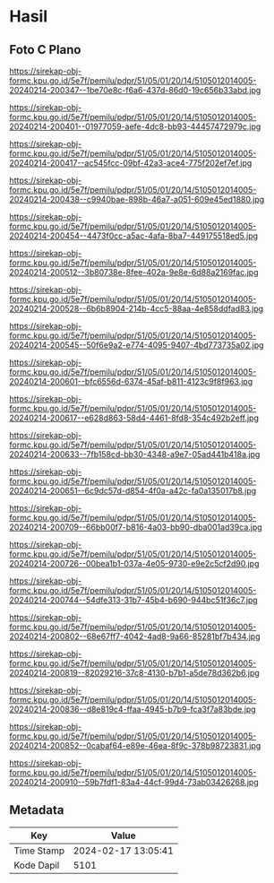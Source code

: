 # Hasil

## Foto C Plano

https://sirekap-obj-formc.kpu.go.id/5e7f/pemilu/pdpr/51/05/01/20/14/5105012014005-20240214-200347--1be70e8c-f6a6-437d-86d0-19c656b33abd.jpg

https://sirekap-obj-formc.kpu.go.id/5e7f/pemilu/pdpr/51/05/01/20/14/5105012014005-20240214-200401--01977059-aefe-4dc8-bb93-44457472979c.jpg

https://sirekap-obj-formc.kpu.go.id/5e7f/pemilu/pdpr/51/05/01/20/14/5105012014005-20240214-200417--ac545fcc-09bf-42a3-ace4-775f202ef7ef.jpg

https://sirekap-obj-formc.kpu.go.id/5e7f/pemilu/pdpr/51/05/01/20/14/5105012014005-20240214-200438--c9940bae-898b-46a7-a051-609e45ed1880.jpg

https://sirekap-obj-formc.kpu.go.id/5e7f/pemilu/pdpr/51/05/01/20/14/5105012014005-20240214-200454--4473f0cc-a5ac-4afa-8ba7-449175518ed5.jpg

https://sirekap-obj-formc.kpu.go.id/5e7f/pemilu/pdpr/51/05/01/20/14/5105012014005-20240214-200512--3b80738e-8fee-402a-9e8e-6d88a2169fac.jpg

https://sirekap-obj-formc.kpu.go.id/5e7f/pemilu/pdpr/51/05/01/20/14/5105012014005-20240214-200528--6b6b8904-214b-4cc5-88aa-4e858ddfad83.jpg

https://sirekap-obj-formc.kpu.go.id/5e7f/pemilu/pdpr/51/05/01/20/14/5105012014005-20240214-200545--50f6e9a2-e774-4095-9407-4bd773735a02.jpg

https://sirekap-obj-formc.kpu.go.id/5e7f/pemilu/pdpr/51/05/01/20/14/5105012014005-20240214-200601--bfc6556d-6374-45af-b811-4123c9f8f963.jpg

https://sirekap-obj-formc.kpu.go.id/5e7f/pemilu/pdpr/51/05/01/20/14/5105012014005-20240214-200617--e628d863-58d4-4461-8fd8-354c492b2eff.jpg

https://sirekap-obj-formc.kpu.go.id/5e7f/pemilu/pdpr/51/05/01/20/14/5105012014005-20240214-200633--7fb158cd-bb30-4348-a9e7-05ad441b418a.jpg

https://sirekap-obj-formc.kpu.go.id/5e7f/pemilu/pdpr/51/05/01/20/14/5105012014005-20240214-200651--6c9dc57d-d854-4f0a-a42c-fa0a135017b8.jpg

https://sirekap-obj-formc.kpu.go.id/5e7f/pemilu/pdpr/51/05/01/20/14/5105012014005-20240214-200709--66bb00f7-b816-4a03-bb90-dba001ad39ca.jpg

https://sirekap-obj-formc.kpu.go.id/5e7f/pemilu/pdpr/51/05/01/20/14/5105012014005-20240214-200726--00bea1b1-037a-4e05-9730-e9e2c5cf2d90.jpg

https://sirekap-obj-formc.kpu.go.id/5e7f/pemilu/pdpr/51/05/01/20/14/5105012014005-20240214-200744--54dfe313-31b7-45b4-b690-944bc51f36c7.jpg

https://sirekap-obj-formc.kpu.go.id/5e7f/pemilu/pdpr/51/05/01/20/14/5105012014005-20240214-200802--68e67ff7-4042-4ad8-9a66-85281bf7b434.jpg

https://sirekap-obj-formc.kpu.go.id/5e7f/pemilu/pdpr/51/05/01/20/14/5105012014005-20240214-200819--82029216-37c8-4130-b7b1-a5de78d362b6.jpg

https://sirekap-obj-formc.kpu.go.id/5e7f/pemilu/pdpr/51/05/01/20/14/5105012014005-20240214-200836--d8e819c4-ffaa-4945-b7b9-fca3f7a83bde.jpg

https://sirekap-obj-formc.kpu.go.id/5e7f/pemilu/pdpr/51/05/01/20/14/5105012014005-20240214-200852--0cabaf64-e89e-46ea-8f9c-378b98723831.jpg

https://sirekap-obj-formc.kpu.go.id/5e7f/pemilu/pdpr/51/05/01/20/14/5105012014005-20240214-200910--59b7fdf1-83a4-44cf-99d4-73ab03426268.jpg


## Metadata

| Key        | Value               |
| ---------- | ------------------- |
| Time Stamp | 2024-02-17 13:05:41 |
| Kode Dapil | 5101                |



